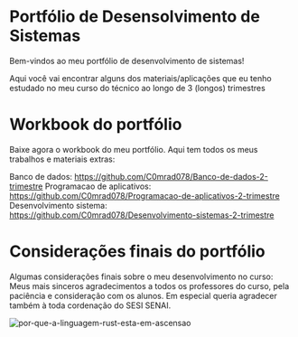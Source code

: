 # Portfólio de Desensolvimento de Sistemas
Bem-vindos ao meu portfólio de desenvolvimento de sistemas!

Aqui você vai encontrar alguns dos materiais/aplicações que eu tenho estudado no meu curso do técnico ao longo de 3 (longos) trimestres

# Workbook do portfólio
Baixe agora o workbook do meu portfólio. Aqui tem todos os meus trabalhos e materiais extras:

Banco de dados: https://github.com/C0mrad078/Banco-de-dados-2-trimestre
Programacao de aplicativos: https://github.com/C0mrad078/Programacao-de-aplicativos-2-trimestre
Desenvolvimento sistema: https://github.com/C0mrad078/Desenvolvimento-sistemas-2-trimestre

# Considerações finais do portfólio
Algumas considerações finais sobre o meu desenvolvimento no curso: Meus mais sinceros agradecimentos a todos os professores do curso, pela paciência e consideração com os alunos. Em especial queria agradecer também à toda cordenação do SESI SENAI.

![por-que-a-linguagem-rust-esta-em-ascensao](https://user-images.githubusercontent.com/83824100/131413217-4c309b9b-9f25-48ce-b987-573c8eaf28e3.jpg)
